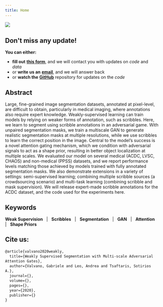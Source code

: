 ```yaml
---
title: Home
---
```


<img src="{{site.baseurl}}/images/banner.png">


## Don't miss any update!
**You can either:**
 - **fill out** [**this form**](https://docs.google.com/forms/d/e/1FAIpQLSdXVFqMuc3Q_ojNkYWBkDNLd8sBNGjVkHw4oLx2xgZbN2EWXg/viewform?usp=sf_link), and we will contact you with updates on *code* and *data*
 - or **write us an** [**email**](https://gvalvano.github.io/wss-multiscale-adversarial-attention-gates/contacts), and we will answer back
 - or **watch the** [**GitHub**](https://github.com/gvalvano/multiscale-adversarial-attention-gates) repository for updates on the *code*


## Abstract

[comment]: <> (<img align="right" src="https://github.com/gvalvano/wss-multiscale-adversarial-attention-gates/blob/master/method.pdf" width=100>)

Large, fine-grained image segmentation datasets, annotated at pixel-level, are difficult to obtain, 
particularly in medical imaging, where annotations also require expert knowledge. 
Weakly-supervised learning can train models by relying on weaker forms of annotation, such as scribbles. 
Here, we learn to segment using scribble annotations in an adversarial game. With unpaired segmentation masks, 
we train a multiscale GAN to generate realistic segmentation masks at multiple resolutions, while we use scribbles 
to learn the correct position in the image. Central to the model’s success is a novel attention
gating mechanism, which we condition with adversarial signals to act as a shape prior, resulting in better object 
localization at multiple scales. We evaluated our model on several medical (ACDC, LVSC, CHAOS) and non-medical (PPSS) datasets, and
we report performance levels matching those achieved by models trained with fully annotated segmentation masks. We also 
demonstrate extensions in a variety of settings: semi-supervised learning; combining multiple scribble sources 
(a crowdsourcing scenario) and multi-task learning (combining scribble and mask supervision). We will release expert-made 
scribble annotations for the ACDC dataset, and the code used for the experiments here.

## Keywords
**Weak Supervision** &nbsp; | &nbsp;
**Scribbles** &nbsp; | &nbsp;
**Segmentation** &nbsp; | &nbsp;
**GAN** &nbsp; | &nbsp;
**Attention** &nbsp; | &nbsp;
**Shape Priors**

## Cite us:
```
@article{valvano2020weakly,
  title={Weakly Supervised Segmentation with Multi-scale Adversarial Attention Gates},
  author={Valvano, Gabriele and Leo, Andrea and Tsaftaris, Sotirios A.},
  journal={},
  volume={},
  pages={},
  year={2020},
  publisher={}
}
```
